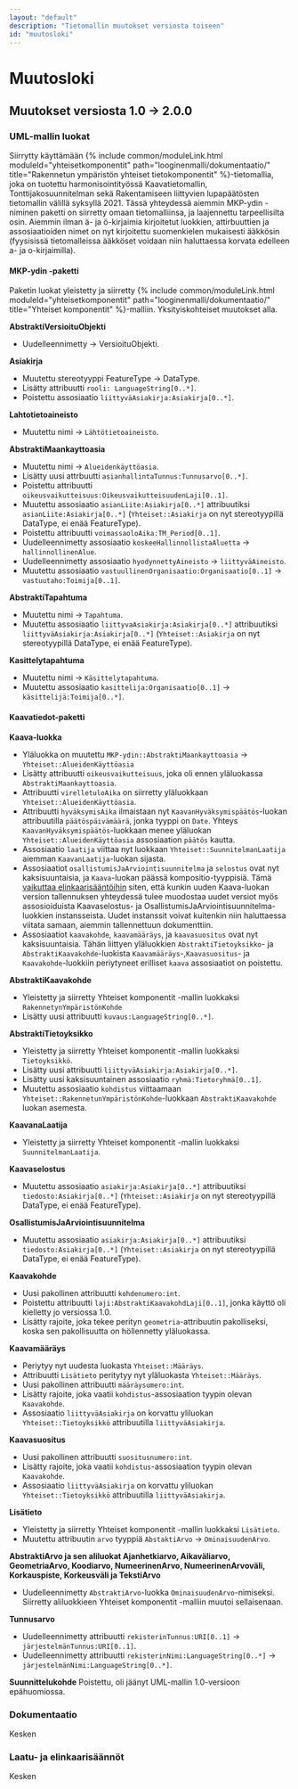 ```yaml
---
layout: "default"
description: "Tietomallin muutokset versiosta toiseen"
id: "muutosloki"
---
```

# Muutosloki

## Muutokset versiosta 1.0 -> 2.0.0

### UML-mallin luokat

Siirrytty käyttämään {% include common/moduleLink.html moduleId="yhteisetkomponentit" path="looginenmalli/dokumentaatio/" title="Rakennetun ympäristön yhteiset tietokomponentit" %}-tietomallia, joka on tuotettu harmonisointityössä Kaavatietomallin, Tonttijakosuunnitelman sekä Rakentamiseen liittyvien lupapäätösten tietomallin välillä syksyllä 2021. Tässä yhteydessä aiemmin MKP-ydin -niminen paketti on siirretty omaan tietomalliinsa, ja laajennettu tarpeellisilta osin. Aiemmin ilman ä- ja ö-kirjaimia kirjoitetut luokkien, attirbuuttien ja assosiaatioiden nimet on nyt kirjoitettu suomenkielen mukaisesti ääkkösin (fyysisissä tietomalleissa ääkköset voidaan niin haluttaessa korvata edelleen a- ja o-kirjaimilla).

#### MKP-ydin -paketti

Paketin luokat yleistetty ja siirretty {% include common/moduleLink.html moduleId="yhteisetkomponentit" path="looginenmalli/dokumentaatio/" title="Yhteiset komponentit" %}-malliin. Yksityiskohteiset muutokset alla.

**AbstraktiVersioituObjekti**

* Uudelleennimetty -> VersioituObjekti.

**Asiakirja**

* Muutettu stereotyyppi FeatureType -> DataType.
* Lisätty attribuutti ```rooli: LanguageString[0..*]```.
* Poistettu assosiaatio ```liittyväAsiakirja:Asiakirja[0..*]```.

 **Lahtotietoaineisto**

 * Muutettu nimi -> ```Lähtötietoaineisto```.

 **AbstraktiMaankayttoasia**

 * Muutettu nimi -> ```Alueidenkäyttöasia```.
 * Lisätty uusi attrbuutti ```asianhallintaTunnus:Tunnusarvo[0..*]```.
 * Poistettu attribuutti ```oikeusvaikutteisuus:OikeusvaikutteisuudenLaji[0..1]```.
 * Muutettu assosiaatio ```asianLiite:Asiakirja[0..*]``` attribuutiksi ```asianLiite:Asiakirja[0..*]``` (```Yhteiset::Asiakirja``` on nyt stereotyypillä DataType, ei enää FeatureType).
 * Poistettu attribuutti ```voimassaoloAika:TM_Period[0..1]```.
 * Uudelleennimetty assosiaatio ```koskeeHallinnollistaAluetta``` -> ```hallinnollinenAlue```. 
 * Uudelleennimetty assosiaatio ```hyodynnettyAineisto``` -> ```liittyväAineisto```.
 * Muutettu assosiaatio ```vastuullinenOrganisaatio:Organisaatio[0..1]``` -> ```vastuutaho:Toimija[0..1]```.

**AbstraktiTapahtuma**

* Muutettu nimi -> ```Tapahtuma```.
* Muutettu assosiaatio ```liittyvaAsiakirja:Asiakirja[0..*]``` attribuutiksi ```liittyväAsiakirja:Asiakirja[0..*]``` (```Yhteiset::Asiakirja``` on nyt stereotyypillä DataType, ei enää FeatureType).

**Kasittelytapahtuma**

* Muutettu nimi -> ```Käsittelytapahtuma```.
* Muutettu assosiaatio ```kasittelija:Organisaatio[0..1]``` -> ```käsittelijä:Toimija[0..*]```.

#### Kaavatiedot-paketti

**Kaava-luokka**

* Yläluokka on muutettu ```MKP-ydin::AbstraktiMaankayttoasia``` -> ```Yhteiset::AlueidenKäyttöasia```
* Lisätty attribuutti ```oikeusvaikutteisuus```, joka oli ennen yläluokassa ```AbstraktiMaankayttoasia```.
* Attribuutti ```virelletuloAika``` on siirretty yläluokkaan ```Yhteiset::AlueidenKäyttöasia```.
* Attribuutti ```hyväksymisAika``` ilmaistaan nyt ```KaavanHyväksymispäätös```-luokan attribuutilla ```päätöspäivämäärä```, jonka tyyppi on ```Date```. Yhteys ```KaavanHyväksymispäätös```-luokkaan menee yläluokan ```Yhteiset::AlueidenKäyttöasia``` assosiaation ```päätös``` kautta.
* Assosiaatio ```laatija``` viittaa nyt luokkaan ```Yhteiset::SuunnitelmanLaatija``` aiemman ```KaavanLaatija```-luokan sijasta.
* Assosiaatiot ```osallistumisJaArviointisuunnitelma``` ja ```selostus``` ovat nyt kaksisuuntaisia, ja ```Kaava```-luokan päässä kompositio-tyyppisiä. Tämä [vaikuttaa elinkaarisääntöihin](looginenmalli/elinkaarisaannot.html#muutosten-levi%C3%A4minen-viittausten-kautta) siten, että kunkin uuden Kaava-luokan version tallennuksen yhteydessä tulee muodostaa uudet versiot myös assosioiduista Kaavaselostus- ja OsallistumisJaArviointisuunnitelma-luokkien instansseista. Uudet instanssit voivat kuitenkin niin haluttaessa viitata samaan, aiemmin tallennettuun dokumenttiin.
* Assosiaatiot ```kaavakohde```, ```kaavamääräys```, ja ```kaavasuositus``` ovat nyt kaksisuuntaisia. Tähän liittyen yläluokkien ```AbstraktiTietoyksikko```- ja ```AbstraktiKaavakohde```-luokista ```Kaavamääräys```-,```Kaavasuositus```- ja ```Kaavakohde```-luokkiin periytyneet erilliset ```kaava``` assosiaatiot on poistettu.

**AbstraktiKaavakohde**

* Yleistetty ja siirretty Yhteiset komponentit -mallin luokkaksi ```RakennetynYmpäristönKohde```
* Lisätty uusi attribuutti ```kuvaus:LanguageString[0..*]```.

**AbstraktiTietoyksikko**

* Yleistetty ja siirretty Yhteiset komponentit -mallin luokkaksi ```Tietoyksikkö```.
* Lisätty uusi attribuutti ```liittyväAsiakirja:Asiakirja[0..*]```.
* Lisätty uusi kaksisuuntainen assosiaatio ```ryhmä:Tietoryhmä[0..1]```.
* Muutettu assosiaatio ```kohdistus``` viittaamaan ```Yhteiset::RakennetunYmpäristönKohde```-luokkaan ```AbstraktiKaavakohde``` luokan asemesta.

**KaavanaLaatija**

* Yleistetty ja siirretty Yhteiset komponentit -mallin luokkaksi ```SuunnitelmanLaatija```.

**Kaavaselostus**

* Muutettu assosiaatio ```asiakirja:Asiakirja[0..*]``` attribuutiksi ```tiedosto:Asiakirja[0..*]``` (```Yhteiset::Asiakirja``` on nyt stereotyypillä DataType, ei enää FeatureType).

**OsallistumisJaArviointisuunnitelma**

* Muutettu assosiaatio ```asiakirja:Asiakirja[0..*]``` attribuutiksi ```tiedosto:Asiakirja[0..*]``` (```Yhteiset::Asiakirja``` on nyt stereotyypillä DataType, ei enää FeatureType).

**Kaavakohde**

* Uusi pakollinen attribuutti ```kohdenumero:int```.
* Poistettu attribuutti ```laji:AbstraktiKaavakohdLaji[0..1]```, jonka käyttö oli kielletty jo versiossa 1.0.
* Lisätty rajoite, joka tekee perityn ```geometria```-attribuutin pakolliseksi, koska sen pakollisuutta on höllennetty yläluokassa.

**Kaavamääräys**

* Periytyy nyt uudesta luokasta ```Yhteiset::Määräys```.
* Attribuutti ```Lisätieto``` peritytyy nyt yläluokasta ```Yhteiset::Määräys```.
* Uusi pakollinen attribuutti ```määräysumero:int```.
* Lisätty rajoite, joka vaatii ```kohdistus```-assosiaation tyypin olevan ```Kaavakohde```.
* Assosiaatio ```liittyväAsiakirja``` on korvattu yliluokan ```Yhteiset::Tietoyksikkö``` attribuutilla ```liittyväAsiakirja```.

**Kaavasuositus**

* Uusi pakollinen attribuutti ```suositusnumero:int```.
* Lisätty rajoite, joka vaatii ```kohdistus```-assosiaation tyypin olevan ```Kaavakohde```.
* Assosiaatio ```liittyväAsiakirja``` on korvattu yliluokan ```Yhteiset::Tietoyksikkö``` attribuutilla ```liittyväAsiakirja```.

**Lisätieto**

* Yleistetty ja siirretty Yhteiset komponentit -mallin luokkaksi ```Lisätieto```.
* Muutettu attribuutin ```arvo``` tyyppiä ```AbstaktiArvo``` -> ```OminaisuudenArvo```.

**AbstraktiArvo ja sen aliluokat Ajanhetkiarvo, Aikaväliarvo, GeometriaArvo, Koodiarvo, NumeerinenArvo, NumeerinenArvoväli, Korkauspiste, Korkeusväli ja TekstiArvo**

* Uudelleennimetty ```AbstraktiArvo```-luokka ```OminaisuudenArvo```-nimiseksi. Siirretty aliluokkieen Yhteiset komponentit -malliin muutoi sellaisenaan.

**Tunnusarvo**

* Uudelleennimetty attribuutti ```rekisterinTunnus:URI[0..1]``` -> ```järjestelmänTunnus:URI[0..1]```.
* Uudelleennimetty attribuutti ```rekisterinNimi:LanguageString[0..*]``` -> ```järjestelmänNimi:LanguageString[0..*]```.

**Suunnittelukohde**
Poistettu, oli jäänyt UML-mallin 1.0-versioon epähuomiossa.


### Dokumentaatio

Kesken

### Laatu- ja elinkaarisäännöt

Kesken

